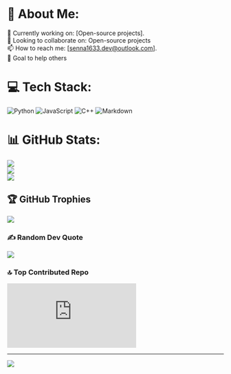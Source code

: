 # 💫 About Me:
🔭 Currently working on: [Open-source projects].<br>👯 Looking to collaborate on: Open-source projects<br>📫 How to reach me: [senna1633.dev@outlook.com].<br>🎯 Goal to help others


# 💻 Tech Stack:
![Python](https://img.shields.io/badge/python-3670A0?style=for-the-badge&logo=python&logoColor=ffdd54) ![JavaScript](https://img.shields.io/badge/javascript-%23323330.svg?style=for-the-badge&logo=javascript&logoColor=%23F7DF1E) ![C++](https://img.shields.io/badge/c++-%2300599C.svg?style=for-the-badge&logo=c%2B%2B&logoColor=white) ![Markdown](https://img.shields.io/badge/markdown-%23000000.svg?style=for-the-badge&logo=markdown&logoColor=white)
# 📊 GitHub Stats:
![](https://github-readme-stats.vercel.app/api?username=Senna1633&theme=algolia&hide_border=false&include_all_commits=false&count_private=false)<br/>
![](https://github-readme-streak-stats.herokuapp.com/?user=Senna1633&theme=algolia&hide_border=false)<br/>
![](https://github-readme-stats.vercel.app/api/top-langs/?username=Senna1633&theme=algolia&hide_border=false&include_all_commits=false&count_private=false&layout=compact)

## 🏆 GitHub Trophies
![](https://github-profile-trophy.vercel.app/?username=Senna1633&theme=radical&no-frame=false&no-bg=true&margin-w=4)

### ✍️ Random Dev Quote
![](https://quotes-github-readme.vercel.app/api?type=horizontal&theme=radical)

### 🔝 Top Contributed Repo
<iframe src="https://tryhackme.com/api/v2/badges/public-profile?userPublicId=4443570" style='border:none;'></iframe>

---
[![](https://visitcount.itsvg.in/api?id=Senna1633&icon=0&color=0)](https://visitcount.itsvg.in)

<!-- Proudly created with GPRM ( https://gprm.itsvg.in ) -->
